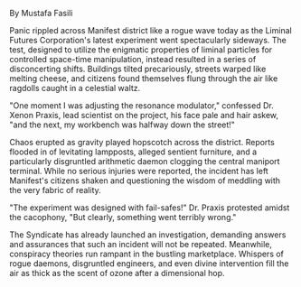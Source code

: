 By Mustafa Fasili

Panic rippled across Manifest district like a rogue wave today as the Liminal Futures Corporation's latest experiment went spectacularly sideways. The test, designed to utilize the enigmatic properties of liminal particles for controlled space-time manipulation, instead resulted in a series of disconcerting shifts. Buildings tilted precariously, streets warped like melting cheese, and citizens found themselves flung through the air like ragdolls caught in a celestial waltz.

"One moment I was adjusting the resonance modulator," confessed Dr. Xenon Praxis, lead scientist on the project, his face pale and hair askew, "and the next, my workbench was halfway down the street!"

Chaos erupted as gravity played hopscotch across the district. Reports flooded in of levitating lampposts, alleged sentient furniture, and a particularly disgruntled arithmetic daemon clogging the central maniport terminal. While no serious injuries were reported, the incident has left Manifest's citizens shaken and questioning the wisdom of meddling with the very fabric of reality.

"The experiment was designed with fail-safes!" Dr. Praxis protested amidst the cacophony, "But clearly, something went terribly wrong."

The Syndicate has already launched an investigation, demanding answers and assurances that such an incident will not be repeated. Meanwhile, conspiracy theories run rampant in the bustling marketplace. Whispers of rogue daemons, disgruntled engineers, and even divine intervention fill the air as thick as the scent of ozone after a dimensional hop.